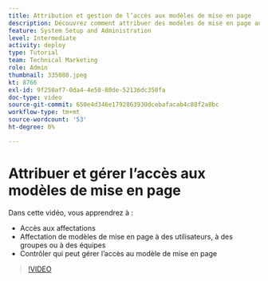 ```yaml
---
title: Attribution et gestion de l’accès aux modèles de mise en page
description: Découvrez comment attribuer des modèles de mise en page aux utilisateurs et contrôler qui peut gérer les accès.
feature: System Setup and Administration
level: Intermediate
activity: deploy
type: Tutorial
team: Technical Marketing
role: Admin
thumbnail: 335080.jpeg
kt: 8766
exl-id: 9f250af7-0da4-4e50-80de-52136dc350fa
doc-type: video
source-git-commit: 650e4d346e1792863930dcebafacab4c88f2a8bc
workflow-type: tm+mt
source-wordcount: '53'
ht-degree: 0%

---
```


# Attribuer et gérer l’accès aux modèles de mise en page

Dans cette vidéo, vous apprendrez à :

* Accès aux affectations
* Affectation de modèles de mise en page à des utilisateurs, à des groupes ou à des équipes
* Contrôler qui peut gérer l’accès au modèle de mise en page

>[!VIDEO](https://video.tv.adobe.com/v/335080/?quality=12&learn=on)
